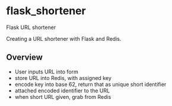 # flask_shortener
Flask URL shortener

Creating a URL shortener with Flask and Redis. 

## Overview
- User inputs URL into form
- store URL into Redis, with assigned key
- encode key into base 62, return that as unique short identifier
- attached encoded identifier to the URL
- when short URL given, grab from Redis 